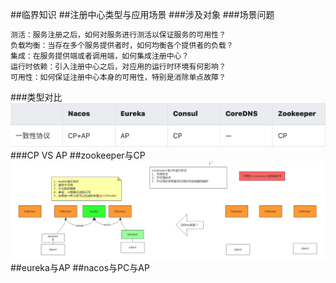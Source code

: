 ##临界知识
##注册中心类型与应用场景
###涉及对象
###场景问题
```asp
测活：服务注册之后，如何对服务进行测活以保证服务的可用性？
负载均衡：当存在多个服务提供者时，如何均衡各个提供者的负载？
集成：在服务提供端或者调用端，如何集成注册中心？
运行时依赖：引入注册中心之后，对应用的运行时环境有何影响？
可用性：如何保证注册中心本身的可用性，特别是消除单点故障？
```
###类型对比
![](.z_03_分布式_服务注册中心_01_zookeeper_euraka_consul_nacos_images/1013e564.png)
[](https://segmentfault.com/a/1190000039745779)
###CP VS AP
[](https://developer.51cto.com/art/201909/602506.htm)
##zookeeper与CP
![](.z_03_分布式_服务注册中心_02_zookeeper_01_集群模型_选举_images/e1852368.png)
##eureka与AP
##nacos与PC与AP
